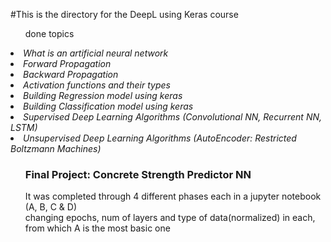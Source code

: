 #This is the directory for the DeepL using Keras course
<ul>done topics</ul>
<i>
<li>What is an artificial neural network
<li>Forward Propagation
<li>Backward Propagation
<li>Activation functions and their types
<li>Building Regression model using keras
<li>Building Classification model using keras
<li>Supervised Deep Learning Algorithms (Convolutional NN, Recurrent NN, LSTM)</li>
<li>Unsupervised Deep Learning Algorithms (AutoEncoder: Restricted Boltzmann Machines)</li>
</i>
</ul>


<ul><h3>Final Project: Concrete Strength Predictor NN</h3>
It was completed through 4 different phases each in a jupyter notebook (A, B, C & D)<br>
changing epochs, num of layers and type of data(normalized) in each, from which A is the most basic one
